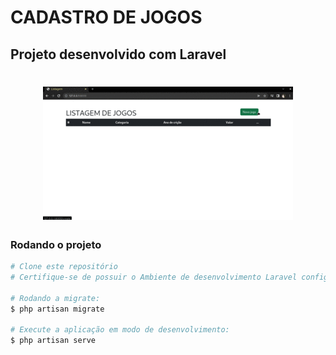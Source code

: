 # CADASTRO DE JOGOS

## Projeto desenvolvido com Laravel

<h1 align="center">
    <img alt="Gif demonstrando funcionamento do site" src="./public/img/apresentacao.gif">
</h1>

### Rodando o projeto
~~~bash
# Clone este repositório
# Certifique-se de possuir o Ambiente de desenvolvimento Laravel configurado e MySQL instalado.

# Rodando a migrate:
$ php artisan migrate

# Execute a aplicação em modo de desenvolvimento:
$ php artisan serve

~~~
